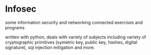 # Infosec
some information security and networking connected exercises and programs

written with python, deals with variety of subjects including variety of cryptographic primitives (symetric key, public key, hashes, digital signature), sql injection mitigation and more.
